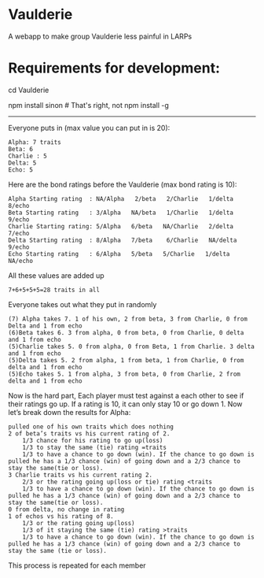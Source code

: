 Vaulderie
=========

A webapp to make group Vaulderie less painful in LARPs

Requirements for development:
=============================
cd Vaulderie

npm install sinon # That's right, not npm install -g

----

Everyone puts in (max value you can put in is 20):

    Alpha: 7 traits
    Beta: 6
    Charlie : 5
    Delta: 5
    Echo: 5
    
Here are the bond ratings before the Vaulderie (max bond rating is 10):

    
    Alpha Starting rating  : NA/Alpha   2/beta   2/Charlie   1/delta   8/echo
    Beta Starting rating   : 3/Alpha   NA/beta   1/Charlie   1/delta   9/echo
    Charlie Starting rating: 5/Alpha   6/beta   NA/Charlie   2/delta   7/echo
    Delta Starting rating  : 8/Alpha   7/beta    6/Charlie   NA/delta   9/echo
    Echo Starting rating   : 6/Alpha   5/beta   5/Charlie   1/delta   NA/echo

All these values are added up

    7+6+5+5+5=28 traits in all
    
Everyone takes out what they put in randomly

    (7) Alpha takes 7. 1 of his own, 2 from beta, 3 from Charlie, 0 from Delta and 1 from echo
    (6)Beta takes 6. 3 from alpha, 0 from beta, 0 from Charlie, 0 delta and 1 from echo
    (5)Charlie takes 5. 0 from alpha, 0 from Beta, 1 from Charlie. 3 delta and 1 from echo
    (5)Delta takes 5. 2 from alpha, 1 from beta, 1 from Charlie, 0 from delta and 1 from echo
    (5)Echo takes 5. 1 from alpha, 3 from beta, 0 from Charlie, 2 from delta and 1 from echo
    
Now is the hard part,
Each player must test against a each other to see if their ratings go up. If a rating is 10, it can only stay 10 or go down 1.
Now let’s break down the results for Alpha:

    pulled one of his own traits which does nothing
    2 of beta’s traits vs his current rating of 2.
        1/3 chance for his rating to go up(loss)
        1/3 to stay the same (tie) rating =traits
        1/3 to have a chance to go down (win). If the chance to go down is pulled he has a 1/3 chance (win) of going down and a 2/3 chance to stay the same(tie or loss). 
    3 Charlie traits vs his current rating 2.
        2/3 or the rating going up(loss or tie) rating <traits
        1/3 to have a chance to go down (win). If the chance to go down is pulled he has a 1/3 chance (win) of going down and a 2/3 chance to stay the same(tie or loss).
    0 from delta, no change in rating
    1 of echos vs his rating of 8.
        1/3 or the rating going up(loss)
        1/3 of it staying the same (tie) rating >traits
        1/3 to have a chance to go down (win). If the chance to go down is pulled he has a 1/3 chance (win) of going down and a 2/3 chance to stay the same (tie or loss).

This process is repeated for each member
